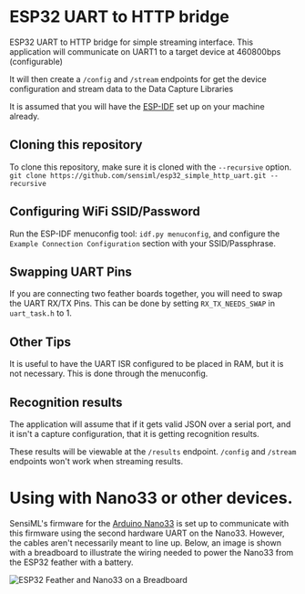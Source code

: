 # ESP32 UART to HTTP bridge

ESP32 UART to HTTP bridge for simple streaming interface. This application will communicate on UART1 to a target device at 460800bps (configurable)

It will then create a `/config` and `/stream` endpoints for get the device configuration and stream data to the Data Capture Libraries

It is assumed that you will have the [ESP-IDF](https://github.com/espressif/esp-idf) set up on your machine already.

## Cloning this repository

To clone this repository, make sure it is cloned with the `--recursive` option. `git clone https://github.com/sensiml/esp32_simple_http_uart.git --recursive`

## Configuring WiFi SSID/Password

Run the ESP-IDF menuconfig tool: `idf.py menuconfig`, and configure the `Example Connection Configuration` section with your SSID/Passphrase.

## Swapping UART Pins

If you are connecting two feather boards together, you will need to swap the UART RX/TX Pins. This can be done by setting `RX_TX_NEEDS_SWAP` in `uart_task.h` to 1.

## Other Tips

It is useful to have the UART ISR configured to be placed in RAM, but it is not necessary. This is done through the menuconfig.

## Recognition results

The application will assume that if it gets valid JSON over a serial port, and it isn't a capture configuration, that it is getting recognition results.

These results will be viewable at the `/results` endpoint. `/config` and `/stream` endpoints won't work when streaming results.

# Using with Nano33 or other devices.

SensiML's firmware for the [Arduino Nano33](https://github.com/sensiml/nano33_data_capture) is set up to communicate with this firmware using the second hardware UART on the Nano33. However, the cables aren't necessarily meant to line up. Below, an image is shown with a breadboard to illustrate the wiring needed to power the Nano33 from the ESP32 feather with a battery.

![ESP32 Feather and Nano33 on a Breadboard](images/esp32_nano33_breadboard.jpg)

